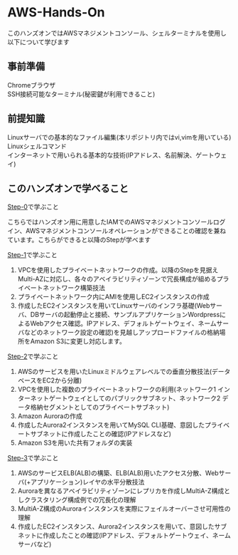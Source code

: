 # AWS-Hands-On
このハンズオンではAWSマネジメントコンソール、シェルターミナルを使用し以下について学びます

## 事前準備
Chromeブラウザ  
SSH接続可能なターミナル(秘密鍵が利用できること)

## 前提知識
Linuxサーバでの基本的なファイル編集(本リポジトリ内ではvi,vimを用いている)  
Linuxシェルコマンド  
インターネットで用いられる基本的な技術(IPアドレス、名前解決、ゲートウェイ)

## このハンズオンで学べること
[Step-0](./Step-0.md)で学ぶこと

こちらではハンズオン用に用意したIAMでのAWSマネジメントコンソールログイン、AWSマネジメントコンソールオペレーションができることの確認を兼ねています。こちらができると以降のStepが学べます

[Step-1](./Step-1.md)で学ぶこと

1. VPCを使用したプライベートネットワークの作成。以降のStepを見据えMulti-AZに対応し、各々のアベイラビリティゾーンで冗長構成が組めるプライベートネットワーク構築技法
2. プライベートネットワーク内にAMIを使用しEC2インスタンスの作成
3. 作成したEC2インスタンスを用いてLinuxサーバのインフラ基礎(Webサーバ、DBサーバの起動停止と接続、サンプルアプリケーションWordpressによるWebアクセス確認。IPアドレス、デフォルトゲートウェイ、ネームサーバなどのネットワーク設定の確認)を見越しアップロードファイルの格納場所をAmazon S3に変更し対応します。

[Step-2](./Step-2.md)で学ぶこと

1. AWSのサービスを用いたLinuxミドルウェアレベルでの垂直分散技法(データベースをEC2から分離)
2. VPCを使用した複数のプライベートネットワークの利用(ネットワーク1 インターネットゲートウェイとしてのパブリックサブネット、ネットワーク2 データ格納セグメントとしてのプライベートサブネット)
3. Amazon Auroraの作成
4. 作成したAurora2インスタンスを用いてMySQL CLI基礎、意図したプライベートサブネットに作成したことの確認(IPアドレスなど)
5. Amazon S3を用いた共有フォルダの実装

[Step-3](./Step-3.md)で学ぶこと

1. AWSのサービスELB(ALB)の構築、ELB(ALB)用いたアクセス分散、Webサーバ(+アプリケーション)レイヤの水平分散技法
2. Auroraを異なるアベイラビリティゾーンにレプリカを作成しMultiA-Z構成としクラスタリング構成例での冗長化の理解
3. MultiA-Z構成のAuroraインスタンスを実際にフェイルオーバーさせ可用性の理解
4. 作成したEC2インスタンス、Aurora2インスタンスを用いて、意図したサブネットに作成したことの確認(IPアドレス、デフォルトゲートウェイ、ネームサーバなど)

